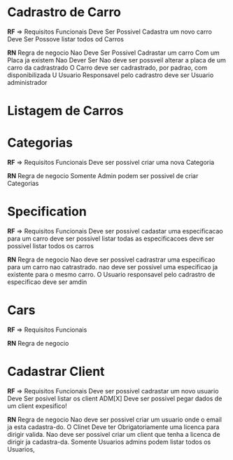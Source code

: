 # Cadrastro de Carro

**RF** => Requisitos Funcionais
Deve Ser Possivel Cadastra um novo carro
Deve Ser Possove listar todos od Carros

**RN** Regra de negocio
Nao Deve Ser Possivel Cadrastar um carro Com um Placa ja existem
Nao Dever Ser Nao deve ser possveil alterar a placa de um carro da cadrastrado
O Carro deve ser cadrastrado, por padrao, com disponibilizada
U Usuario Responsavel pelo cadrastro deve ser Usuario administrador

# Listagem de Carros

# Categorias

**RF** => Requisitos Funcionais
Deve ser possivel criar uma nova Categoria

**RN** Regra de negocio
Somente Admin podem ser possivel de criar Categorias

# Specification

**RF** => Requisitos Funcionais
Deve ser possivel cadastar uma especificacao para um carro
deve ser possivel listar todas as especificacoes
deve ser possivel listar todos os carros

**RN** Regra de negocio
Nao deve ser possivel cadrastrar uma especificao para um carro nao catrastrado.
nao deve ser possivel uma especificao ja existente para o mesmo carro.
O Usuario responsavel pelo cadrastro de especificao deve ser amdin

# Cars

**RF** => Requisitos Funcionais

**RN** Regra de negocio

# Cadastrar Client

**RF** => Requisitos Funcionais
Deve ser possivel cadrastar um novo usuario
Deve Ser posivel listar os client ADM[X]
Deve ser possivel pegar dados de um client expesifico!

**RN** Regra de negocio
Nao deve ser possivel criar um usuario onde o email ja esta cadastra-do.
O Clinet Deve ter Obrigatoriamente uma licenca para dirigir valida.
Nao deve ser possivel criar um client que tenha a licenca de dirigir ja cadastra-da.
Somente Usuarios admins podem listar todos os Usuarios,
